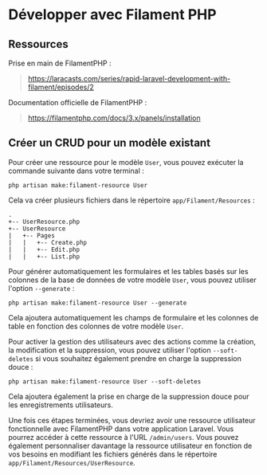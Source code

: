 # Développer avec Filament PHP

## Ressources

Prise en main de FilamentPHP :

> https://laracasts.com/series/rapid-laravel-development-with-filament/episodes/2

Documentation officielle de FilamentPHP :

> https://filamentphp.com/docs/3.x/panels/installation

## Créer un CRUD pour un modèle existant

Pour créer une ressource pour le modèle `User`, vous pouvez exécuter la commande suivante dans votre terminal :

```
php artisan make:filament-resource User
```

Cela va créer plusieurs fichiers dans le répertoire `app/Filament/Resources` :

```
.
+-- UserResource.php
+-- UserResource
|   +-- Pages
|   |   +-- Create.php
|   |   +-- Edit.php
|   |   +-- List.php
```

Pour générer automatiquement les formulaires et les tables basés sur les colonnes de la base de données de votre modèle `User`, vous pouvez utiliser l'option `--generate` :

```
php artisan make:filament-resource User --generate
```

Cela ajoutera automatiquement les champs de formulaire et les colonnes de table en fonction des colonnes de votre modèle `User`.

Pour activer la gestion des utilisateurs avec des actions comme la création, la modification et la suppression, vous pouvez utiliser l'option `--soft-deletes` si vous souhaitez également prendre en charge la suppression douce :

```
php artisan make:filament-resource User --soft-deletes
```

Cela ajoutera également la prise en charge de la suppression douce pour les enregistrements utilisateurs.

Une fois ces étapes terminées, vous devriez avoir une ressource utilisateur fonctionnelle avec FilamentPHP dans votre application Laravel. Vous pourrez accéder à cette ressource à l'URL `/admin/users`. Vous pouvez également personnaliser davantage la ressource utilisateur en fonction de vos besoins en modifiant les fichiers générés dans le répertoire `app/Filament/Resources/UserResource`.